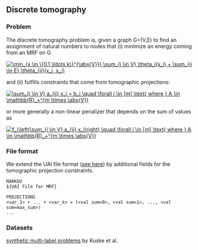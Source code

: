 ## Discrete tomography

### Problem

The discrete tomography problem is, given a graph G=(V,E) to find an assignment of natural numbers to nodes that (i) minimize an energy coming from an MRF on G

<a href="https://www.codecogs.com/eqnedit.php?latex=\min_{x&space;\in&space;\{0,1,\ldots,k\}^{\abs{V}}}&space;\sum_{i&space;\in&space;V}&space;\theta_i(x_i)&space;&plus;&space;\sum_{ij&space;\in&space;E}&space;\theta_{ij}(x_i,&space;x_j)" target="_blank"><img src="https://latex.codecogs.com/gif.latex?\min_{x&space;\in&space;\{0,1,\ldots,k\}^{\abs{V}}}&space;\sum_{i&space;\in&space;V}&space;\theta_i(x_i)&space;&plus;&space;\sum_{ij&space;\in&space;E}&space;\theta_{ij}(x_i,&space;x_j)" title="\min_{x \in \{0,1,\ldots,k\}^{\abs{V}}} \sum_{i \in V} \theta_i(x_i) + \sum_{ij \in E} \theta_{ij}(x_i, x_j)" /></a>

and (ii) fulfills constraints that come from tomographic projections:

<a href="https://www.codecogs.com/eqnedit.php?latex=\sum_{i&space;\in&space;V}&space;a_{ij}&space;x_i&space;=&space;b_i&space;\quad&space;\forall&space;j&space;\in&space;[m]&space;\text{&space;where&space;}&space;A&space;\in&space;\mathbb{R}_&plus;^{m&space;\times&space;\abs{V}}" target="_blank"><img src="https://latex.codecogs.com/gif.latex?\sum_{i&space;\in&space;V}&space;a_{ij}&space;x_i&space;=&space;b_i&space;\quad&space;\forall&space;j&space;\in&space;[m]&space;\text{&space;where&space;}&space;A&space;\in&space;\mathbb{R}_&plus;^{m&space;\times&space;\abs{V}}" title="\sum_{i \in V} a_{ij} x_i = b_i \quad \forall j \in [m] \text{ where } A \in \mathbb{R}_+^{m \times \abs{V}}" /></a>

or more generally a non-linear penalizer that depends on the sum of values as

<a href="https://www.codecogs.com/eqnedit.php?latex=f_j\left(\sum_{i&space;\in&space;V}&space;a_{ij}&space;x_i\right)&space;\quad&space;\forall&space;j&space;\in&space;[m]&space;\text{&space;where&space;}&space;A&space;\in&space;\mathbb{R}_&plus;^{m&space;\times&space;\abs{V}}" target="_blank"><img src="https://latex.codecogs.com/gif.latex?f_j\left(\sum_{i&space;\in&space;V}&space;a_{ij}&space;x_i\right)&space;\quad&space;\forall&space;j&space;\in&space;[m]&space;\text{&space;where&space;}&space;A&space;\in&space;\mathbb{R}_&plus;^{m&space;\times&space;\abs{V}}" title="f_j\left(\sum_{i \in V} a_{ij} x_i\right) \quad \forall j \in [m] \text{ where } A \in \mathbb{R}_+^{m \times \abs{V}}" /></a>

### File format

We extend the UAI file format ([see here](http://www.cs.huji.ac.il/project/PASCAL/fileFormat.php)) by additional fields for the tomographic projection constraints.

```
MARKOV
${UAI File for MRF}

PROJECTIONS
<var_1> + ... + <var_k> = (<val sum=0>, <val sum=1>, ..., <val sum=max_sum>)
...
```

### Datasets

[synthetic multi-label problems](https://datarep.app.ist.ac.at/46/1/discrete_tomography_synthetic.zip)
by Kuske et al.

